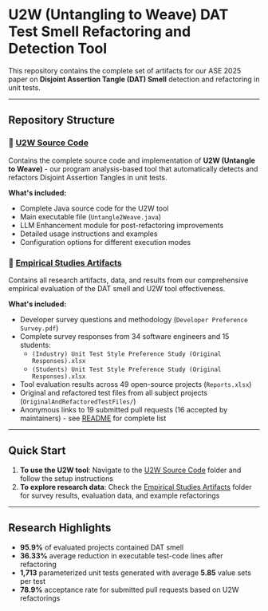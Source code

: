# U2W (Untangling to Weave) DAT Test Smell Refactoring and Detection Tool

This repository contains the complete set of artifacts for our ASE 2025 paper on **Disjoint Assertion Tangle (DAT) Smell** detection and refactoring in unit tests.

---

## Repository Structure

### 📁 [U2W Source Code](https://github.com/spideruci/U2W/tree/main/U2W%20Source%20Code#readme)
Contains the complete source code and implementation of **U2W (Untangle to Weave)** - our program analysis-based tool that automatically detects and refactors Disjoint Assertion Tangles in unit tests.

**What's included:**
- Complete Java source code for the U2W tool
- Main executable file (`Untangle2Weave.java`)
- LLM Enhancement module for post-refactoring improvements
- Detailed usage instructions and examples
- Configuration options for different execution modes

### 📁 [Empirical Studies Artifacts](https://github.com/spideruci/U2W/tree/main/Empirical%20Studies%20Artifacts#readme)
Contains all research artifacts, data, and results from our comprehensive empirical evaluation of the DAT smell and U2W tool effectiveness.

**What's included:**
- Developer survey questions and methodology (`Developer Preference Survey.pdf`)
- Complete survey responses from 34 software engineers and 15 students:
    - `(Industry) Unit Test Style Preference Study (Original Responses).xlsx`
    - `(Students) Unit Test Style Preference Study (Original Responses).xlsx`
- Tool evaluation results across 49 open-source projects (`Reports.xlsx`)
- Original and refactored test files from all subject projects (`OriginalAndRefactoredTestFiles/`)
- Anonymous links to 19 submitted pull requests (16 accepted by maintainers) - see [README](https://github.com/spideruci/U2W/tree/main/Empirical%20Studies%20Artifacts#readme) for complete list

---

## Quick Start

1. **To use the U2W tool**: Navigate to the [U2W Source Code](https://github.com/spideruci/U2W/tree/main/U2W%20Source%20Code#readme) folder and follow the setup instructions
2. **To explore research data**: Check the [Empirical Studies Artifacts](https://github.com/spideruci/U2W/tree/main/Empirical%20Studies%20Artifacts#readme) folder for survey results, evaluation data, and example refactorings

---

## Research Highlights

- **95.9%** of evaluated projects contained DAT smell
- **36.33%** average reduction in executable test-code lines after refactoring
- **1,713** parameterized unit tests generated with average **5.85** value sets per test
- **78.9%** acceptance rate for submitted pull requests based on U2W refactorings
